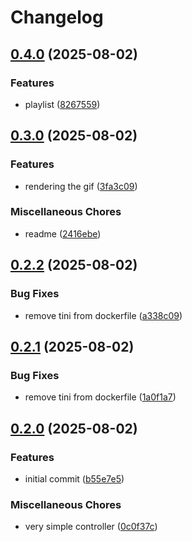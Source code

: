 # Changelog

## [0.4.0](https://github.com/zoedsoupe/melyssa-art/compare/v0.3.0...v0.4.0) (2025-08-02)


### Features

* playlist ([8267559](https://github.com/zoedsoupe/melyssa-art/commit/8267559c3752257a0f4faa43ab19fa8e8d7a1764))

## [0.3.0](https://github.com/zoedsoupe/melyssa-art/compare/v0.2.2...v0.3.0) (2025-08-02)


### Features

* rendering the gif ([3fa3c09](https://github.com/zoedsoupe/melyssa-art/commit/3fa3c098869caf6f6c4d6835637584db0b645468))


### Miscellaneous Chores

* readme ([2416ebe](https://github.com/zoedsoupe/melyssa-art/commit/2416ebe4696888e39bec5d8e92c56dc750a7a6e4))

## [0.2.2](https://github.com/zoedsoupe/melyssa-art/compare/v0.2.1...v0.2.2) (2025-08-02)


### Bug Fixes

* remove tini from dockerfile ([a338c09](https://github.com/zoedsoupe/melyssa-art/commit/a338c09d0257d023b142f8372eb6b47bfcc865fd))

## [0.2.1](https://github.com/zoedsoupe/melyssa-art/compare/v0.2.0...v0.2.1) (2025-08-02)


### Bug Fixes

* remove tini from dockerfile ([1a0f1a7](https://github.com/zoedsoupe/melyssa-art/commit/1a0f1a7900921fd90b7bdbdd3a1cd15adec45798))

## [0.2.0](https://github.com/zoedsoupe/melyssa-art/compare/v0.1.0...v0.2.0) (2025-08-02)


### Features

* initial commit ([b55e7e5](https://github.com/zoedsoupe/melyssa-art/commit/b55e7e52787abb852090cb31d9e50c88653a09b1))


### Miscellaneous Chores

* very simple controller ([0c0f37c](https://github.com/zoedsoupe/melyssa-art/commit/0c0f37ca483d272a8a49ab677dc97bcc1ccea3a2))
